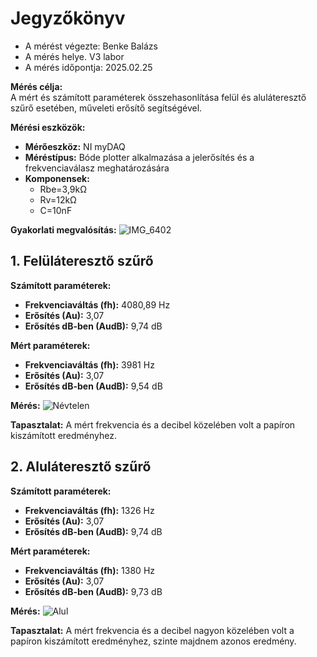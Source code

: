 # Jegyzőkönyv

- A mérést végezte: Benke Balázs
- A mérés helye. V3 labor
- A mérés időpontja: 2025.02.25

**Mérés célja:**  
A mért és számított paraméterek összehasonlítása felül és aluláteresztő szűrő esetében, műveleti erősítő segítségével.

**Mérési eszközök:**
- **Mérőeszköz:** NI myDAQ
- **Méréstípus:** Bóde plotter alkalmazása a jelerősítés és a frekvenciaválasz meghatározására
- **Komponensek:**
  - Rbe=3,9kΩ
  - Rv=12kΩ
  - C=10nF

**Gyakorlati megvalósítás:**
![IMG_6402](https://github.com/user-attachments/assets/17fbb217-db37-4a65-a544-3eb2c1e17bcd)

## 1. Felüláteresztő szűrő

**Számított paraméterek:**
- **Frekvenciaváltás (fh):** 4080,89 Hz
- **Erősítés (Au):** 3,07
- **Erősítés dB-ben (AudB):** 9,74 dB

**Mért paraméterek:**
- **Frekvenciaváltás (fh):** 3981 Hz
- **Erősítés (Au):** 3,07
- **Erősítés dB-ben (AudB):** 9,54 dB

**Mérés:**
![Névtelen](https://github.com/user-attachments/assets/5c7836ba-dd16-4852-929f-b2983b9947ba)

**Tapasztalat:**
A mért frekvencia és a decibel közelében volt a papíron kiszámított eredményhez.

## 2. Aluláteresztő szűrő

**Számított paraméterek:**
- **Frekvenciaváltás (fh):** 1326 Hz
- **Erősítés (Au):** 3,07
- **Erősítés dB-ben (AudB):** 9,74 dB

**Mért paraméterek:**
- **Frekvenciaváltás (fh):** 1380 Hz
- **Erősítés (Au):** 3,07
- **Erősítés dB-ben (AudB):** 9,73 dB

**Mérés:**
![Alul](https://github.com/user-attachments/assets/be2affc5-0a50-4cf8-a14f-d10e995d28ac)

**Tapasztalat:**
A mért frekvencia és a decibel nagyon közelében volt a papíron kiszámított eredményhez, szinte majdnem azonos eredmény.
